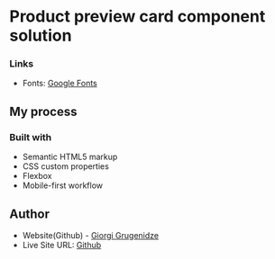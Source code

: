 # Product preview card component solution

### Links

- Fonts: [Google Fonts](https://fonts.google.com)

## My process

### Built with

- Semantic HTML5 markup
- CSS custom properties
- Flexbox
- Mobile-first workflow

## Author

- Website(Github) - [Giorgi Grugenidze](https://github.com/gurgenidzegiorgi/Product-Preview-Card-Component)
- Live Site URL: [Github](https://gurgenidzegiorgi.github.io/Product-Preview-Card-Component/)
